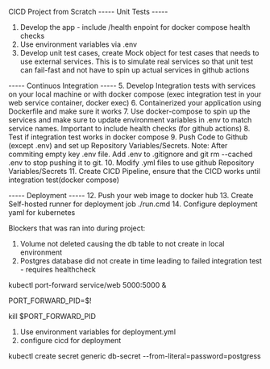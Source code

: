 CICD Project from Scratch
----- Unit Tests -----
1. Develop the app - include /health enpoint for docker compose health checks
2. Use environment variables via .env
3. Develop unit test cases, create Mock object for test cases that needs to use external services. This is to simulate real services so that unit test can fail-fast and not have to spin up actual services in github actions

----- Continuos Integration -----
5. Develop Integration tests with services on your local machine or with docker compose (exec integration test in your web service container, docker exec)
6. Containerized your application using Dockerfile and make sure it works
7. Use docker-compose to spin up the services and make sure to update environment variables in .env to match service names. Important to include health checks (for github actions)
8. Test if integration test works in docker compose
9. Push Code to Github (except .env) and set up Repository Variables/Secrets. Note: After commiting empty key .env file. Add .env to .gitignore and git rm --cached .env to stop pushing it to git.
10. Modify .yml files to use github Repository Variables/Secrets
11. Create CICD Pipeline, ensure that the CICD works until integration test(docker compose)

----- Deployment -----
12. Push your web image to docker hub
13. Create Self-hosted runner for deployment job ./run.cmd
14. Configure deployment yaml for kubernetes

Blockers that was ran into during project:
1. Volume not deleted causing the db table to not create in local environment
2. Postgres database did not create in time leading to failed integration test - requires healthcheck


kubectl port-forward service/web 5000:5000 &

PORT_FORWARD_PID=$!

kill $PORT_FORWARD_PID

1. Use environment variables for deployment.yml
2. configure cicd for deployment


kubectl create secret generic db-secret --from-literal=password=postgress
